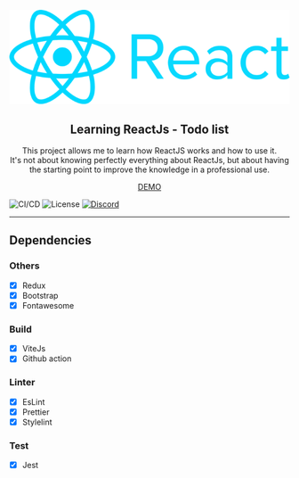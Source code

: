 <p align="center">
  <img src="doc/React_logo_wordmark-700x235.png" />
</p>
<h2 align="center">Learning ReactJs - Todo list</h2>
<p align="center">This project allows me to learn how ReactJS works and how to use it.<br>
It's not about knowing perfectly everything about ReactJs, but about having the starting point to improve the knowledge in a professional use.
</p>
<p align="center">
    <a href="https://jagfx.github.io/react-todo-list/" title="Demo">DEMO</a>
</p>

![CI/CD](https://github.com/JAGFx/react-todo-list/workflows/CI/badge.svg)
![License](https://img.shields.io/github/license/JAGFx/react-todo-list)
[![Discord](https://img.shields.io/discord/764915323693826059.svg?label=&logo=discord&logoColor=ffffff&color=7389D8&labelColor=6A7EC2)](https://discord.gg/8abqrEeFxF)

<hr/>

## Dependencies

### Others

- [x] Redux
- [x] Bootstrap
- [x] Fontawesome

### Build

- [x] ViteJs
- [x] Github action

### Linter

- [x] EsLint
- [x] Prettier
- [x] Stylelint

### Test

- [x] Jest